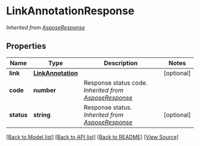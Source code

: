 # LinkAnnotationResponse


*Inherited from [AsposeResponse](AsposeResponse.md)*
## Properties
Name | Type | Description | Notes
------------ | ------------- | ------------- | -------------
**link** | [**LinkAnnotation**](LinkAnnotation.md) |  | [optional]
**code** | **number** | Response status code.<br />*Inherited from [AsposeResponse](AsposeResponse.md)* | 
**status** | **string** | Response status.<br />*Inherited from [AsposeResponse](AsposeResponse.md)* | [optional]

[[Back to Model list]](../README.md#documentation-for-models) [[Back to API list]](../README.md#documentation-for-api-endpoints) [[Back to README]](../README.md) [[View Source]](../src/models/linkAnnotationResponse.ts)

